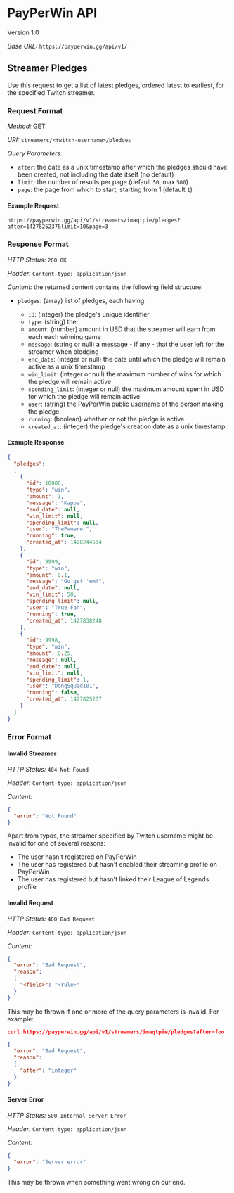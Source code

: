 # PayPerWin API

Version 1.0

*Base URL:* `https://payperwin.gg/api/v1/`

## Streamer Pledges

Use this request to get a list of latest pledges, ordered latest to earliest, for the specified Twitch streamer.

### Request Format

*Method:* GET

*URI:* `streamers/<twitch-username>/pledges`

*Query Parameters:*
- `after`: the date as a unix timestamp after which the pledges should have been created, not including the date itself (no default)
- `limit`: the number of results per page (default `50`, max `500`)
- `page`: the page from which to start, starting from 1 (default `1`)

#### Example Request

```
https://payperwin.gg/api/v1/streamers/imaqtpie/pledges?after=1427825237&limit=10&page=3
```

### Response Format

*HTTP Status:* `200 OK`

*Header:* `Content-type: application/json`

*Content:* the returned content contains the following field structure:
- `pledges`: (array) list of pledges, each having:

  - `id`: (integer) the pledge's unique identifier
  - `type`: (string) the 
  - `amount`: (number) amount in USD that the streamer will earn from each each winning game
  - `message`: (string or null) a message - if any - that the user left for the streamer when pledging
  - `end_date`: (integer or null) the date until which the pledge will remain active as a unix timestamp
  - `win_limit`: (integer or null) the maximum number of wins for which the pledge will remain active
  - `spending_limit`: (integer or null) the maximum amount spent in USD for which the pledge will remain active
  - `user`: (string) the PayPerWin public username of the person making the pledge
  - `running`: (boolean) whether or not the pledge is active
  - `created_at`: (integer) the pledge's creation date as a unix timestamp

#### Example Response
```json
{
  "pledges":
  [
    {
      "id": 10000,
      "type": "win",
      "amount": 1,
      "message": "Kappa",
      "end_date": null,
      "win_limit": null,
      "spending_limit": null,
      "user": "ThePwnerer",
      "running": true,
      "created_at": 1428244534
    },
    {
      "id": 9999,
      "type": "win",
      "amount": 0.1,
      "message": "Go get 'em!",
      "end_date": null,
      "win_limit": 50,
      "spending_limit": null,
      "user": "True Fan",
      "running": true,
      "created_at": 1427838248
    },
    {
      "id": 9998,
      "type": "win",
      "amount": 0.25,
      "message": null,
      "end_date": null,
      "win_limit": null,
      "spending_limit": 1,
      "user": "DongSquad101",
      "running": false,
      "created_at": 1427825237
    }
  ]
}
```

### Error Format

#### Invalid Streamer

*HTTP Status:* `404 Not Found`

*Header:* `Content-type: application/json`

*Content:*

```json
{
  "error": "Not Found"
}
```

Apart from typos, the streamer specified by Twitch username might be invalid for one of several reasons:
- The user hasn't registered on PayPerWin
- The user has registered but hasn't enabled their streaming profile on PayPerWin
- The user has registered but hasn't linked their League of Legends profile

#### Invalid Request

*HTTP Status:* `400 Bad Request`

*Header:* `Content-type: application/json`

*Content:*

```json
{
  "error": "Bad Request",
  "reason":
  {
    "<field>": "<rule>"
  }
}
```

This may be thrown if one or more of the query parameters is invalid. For example:

```json
curl https://payperwin.gg/api/v1/streamers/imaqtpie/pledges?after=foo

{
  "error": "Bad Request",
  "reason":
  {
    "after": "integer"
  }
}
```


#### Server Error

*HTTP Status:* `500 Internal Server Error`

*Header:* `Content-type: application/json`

*Content:*

```json
{
  "error": "Server error"
}
```

This may be thrown when something went wrong on our end.

